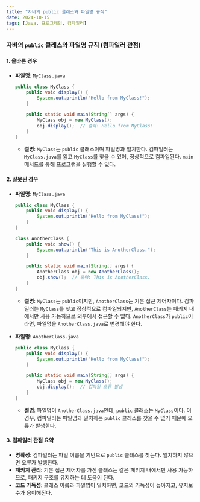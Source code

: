```yaml
---
title: "자바의 public 클래스와 파일명 규칙"
date: 2024-10-15
tags: [Java, 프로그래밍, 컴파일러]
---
```


### 자바의 `public` 클래스와 파일명 규칙 (컴파일러 관점)

#### 1. 올바른 경우
- **파일명**: `MyClass.java`
    ```java
    public class MyClass {
        public void display() {
            System.out.println("Hello from MyClass!");
        }

        public static void main(String[] args) {
            MyClass obj = new MyClass();
            obj.display();  // 출력: Hello from MyClass!
        }
    }
    ```
    - **설명**: `MyClass`는 `public` 클래스이며 파일명과 일치한다. 컴파일러는 `MyClass.java`를 읽고 `MyClass`를 찾을 수 있어, 정상적으로 컴파일된다. `main` 메서드를 통해 프로그램을 실행할 수 있다.

#### 2. 잘못된 경우
- **파일명**: `MyClass.java`
    ```java
    public class MyClass {
        public void display() {
            System.out.println("Hello from MyClass!");
        }
    }

    class AnotherClass {
        public void show() {
            System.out.println("This is AnotherClass.");
        }

        public static void main(String[] args) {
            AnotherClass obj = new AnotherClass();
            obj.show();  // 출력: This is AnotherClass.
        }
    }
    ```
    - **설명**: `MyClass`는 `public`이지만, `AnotherClass`는 기본 접근 제어자이다. 컴파일러는 `MyClass`를 찾고 정상적으로 컴파일되지만, `AnotherClass`는 패키지 내에서만 사용 가능하므로 외부에서 접근할 수 없다. `AnotherClass`가 `public`이라면, 파일명을 `AnotherClass.java`로 변경해야 한다.

- **파일명**: `AnotherClass.java`
    ```java
    public class MyClass {
        public void display() {
            System.out.println("Hello from MyClass!");
        }

        public static void main(String[] args) {
            MyClass obj = new MyClass();
            obj.display();  // 컴파일 오류 발생
        }
    }
    ```
    - **설명**: 파일명이 `AnotherClass.java`인데, `public` 클래스는 `MyClass`이다. 이 경우, 컴파일러는 파일명과 일치하는 `public` 클래스를 찾을 수 없기 때문에 오류가 발생한다.

#### 3. 컴파일러 관점 요약
- **명확성**: 컴파일러는 파일 이름을 기반으로 `public` 클래스를 찾는다. 일치하지 않으면 오류가 발생한다.
- **패키지 관리**: 기본 접근 제어자를 가진 클래스는 같은 패키지 내에서만 사용 가능하므로, 패키지 구조를 유지하는 데 도움이 된다.
- **코드 가독성**: 클래스 이름과 파일명이 일치하면, 코드의 가독성이 높아지고, 유지보수가 용이해진다.
